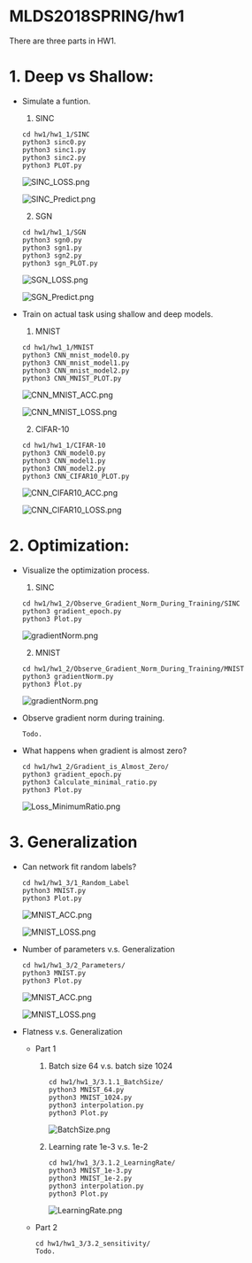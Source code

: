 # MLDS2018SPRING/hw1
There are three parts in HW1.
# 1. Deep vs Shallow:
* Simulate a funtion.
    1. SINC
    ```
    cd hw1/hw1_1/SINC
    python3 sinc0.py
    python3 sinc1.py
    python3 sinc2.py
    python3 PLOT.py
    ```
    ![SINC_LOSS.png](https://github.com/JasonYao81000/MLDS2018SPRING/blob/master/hw1/hw1_1/SINC/SINC_LOSS.png)
    
    ![SINC_Predict.png](https://github.com/JasonYao81000/MLDS2018SPRING/blob/master/hw1/hw1_1/SINC/SINC_Predict.png)
    
    2. SGN
    ```
    cd hw1/hw1_1/SGN
    python3 sgn0.py
    python3 sgn1.py
    python3 sgn2.py
    python3 sgn_PLOT.py
    ```
    ![SGN_LOSS.png](https://github.com/JasonYao81000/MLDS2018SPRING/blob/master/hw1/hw1_1/SGN/SGN_LOSS.png)
    
    ![SGN_Predict.png](https://github.com/JasonYao81000/MLDS2018SPRING/blob/master/hw1/hw1_1/SGN/SGN_Predict.png)
    
* Train on actual task using shallow and deep models.
    1. MNIST
    ```
    cd hw1/hw1_1/MNIST
    python3 CNN_mnist_model0.py
    python3 CNN_mnist_model1.py
    python3 CNN_mnist_model2.py
    python3 CNN_MNIST_PLOT.py
    ```
    ![CNN_MNIST_ACC.png](https://github.com/JasonYao81000/MLDS2018SPRING/blob/master/hw1/hw1_1/MNIST/CNN_MNIST_ACC.png)
    
    ![CNN_MNIST_LOSS.png](https://github.com/JasonYao81000/MLDS2018SPRING/blob/master/hw1/hw1_1/MNIST/CNN_MNIST_LOSS.png)
    
    2. CIFAR-10
    ```
    cd hw1/hw1_1/CIFAR-10
    python3 CNN_model0.py
    python3 CNN_model1.py
    python3 CNN_model2.py
    python3 CNN_CIFAR10_PLOT.py
    ```
    ![CNN_CIFAR10_ACC.png](https://github.com/JasonYao81000/MLDS2018SPRING/blob/master/hw1/hw1_1/CIFAR-10/CNN_CIFAR10_ACC.png)
    
    ![CNN_CIFAR10_LOSS.png](https://github.com/JasonYao81000/MLDS2018SPRING/blob/master/hw1/hw1_1/CIFAR-10/CNN_CIFAR10_LOSS.png)
    
# 2. Optimization:
* Visualize the optimization process.
    1. SINC
    ```
    cd hw1/hw1_2/Observe_Gradient_Norm_During_Training/SINC
    python3 gradient_epoch.py
    python3 Plot.py
    ```
    ![gradientNorm.png](https://github.com/JasonYao81000/MLDS2018SPRING/blob/master/hw1/hw1_2/Observe_Gradient_Norm_During_Training/SINC/gradientNorm.png)
    
    2. MNIST
    ```
    cd hw1/hw1_2/Observe_Gradient_Norm_During_Training/MNIST
    python3 gradientNorm.py
    python3 Plot.py
    ```
    ![gradientNorm.png](https://github.com/JasonYao81000/MLDS2018SPRING/blob/master/hw1/hw1_2/Observe_Gradient_Norm_During_Training/MNIST/gradientNorm.png)
    
* Observe gradient norm during training.
    ```
    Todo.
    ```
* What happens when gradient is almost zero?
    ```
    cd hw1/hw1_2/Gradient_is_Almost_Zero/
    python3 gradient_epoch.py
    python3 Calculate_minimal_ratio.py
    python3 Plot.py
    ```
    ![Loss_MinimumRatio.png](https://github.com/JasonYao81000/MLDS2018SPRING/blob/master/hw1/hw1_2/Gradient_is_Almost_Zero/Loss_MinimumRatio.png)
# 3. Generalization
* Can network fit random labels?
    ```
    cd hw1/hw1_3/1_Random_Label
    python3 MNIST.py
    python3 Plot.py
    ```
    ![MNIST_ACC.png](https://github.com/JasonYao81000/MLDS2018SPRING/blob/master/hw1/hw1_3/1_Random_Label/MNIST_ACC.png)
    
    ![MNIST_LOSS.png](https://github.com/JasonYao81000/MLDS2018SPRING/blob/master/hw1/hw1_3/1_Random_Label/MNIST_LOSS.png)
    
* Number of parameters v.s. Generalization
    ```
    cd hw1/hw1_3/2_Parameters/
    python3 MNIST.py
    python3 Plot.py
    ```
    ![MNIST_ACC.png](https://github.com/JasonYao81000/MLDS2018SPRING/blob/master/hw1/hw1_3/2_Parameters/MNIST_ACC.png)
    
    ![MNIST_LOSS.png](https://github.com/JasonYao81000/MLDS2018SPRING/blob/master/hw1/hw1_3/2_Parameters/MNIST_LOSS.png)
    
* Flatness v.s. Generalization
    * Part 1
        1. Batch size 64 v.s. batch size 1024
            ```
            cd hw1/hw1_3/3.1.1_BatchSize/
            python3 MNIST_64.py
            python3 MNIST_1024.py
            python3 interpolation.py
            python3 Plot.py
            ```
            ![BatchSize.png](https://github.com/JasonYao81000/MLDS2018SPRING/blob/master/hw1/hw1_3/3.1.1_BatchSize/BatchSize.png)
            
        2. Learning rate 1e-3 v.s. 1e-2
            ```
            cd hw1/hw1_3/3.1.2_LearningRate/
            python3 MNIST_1e-3.py
            python3 MNIST_1e-2.py
            python3 interpolation.py
            python3 Plot.py
            ```
            ![LearningRate.png](https://github.com/JasonYao81000/MLDS2018SPRING/blob/master/hw1/hw1_3/3.1.2_LearningRate/LearningRate.png)
            
    * Part 2
        ```
        cd hw1/hw1_3/3.2_sensitivity/
        Todo.        
        ```
